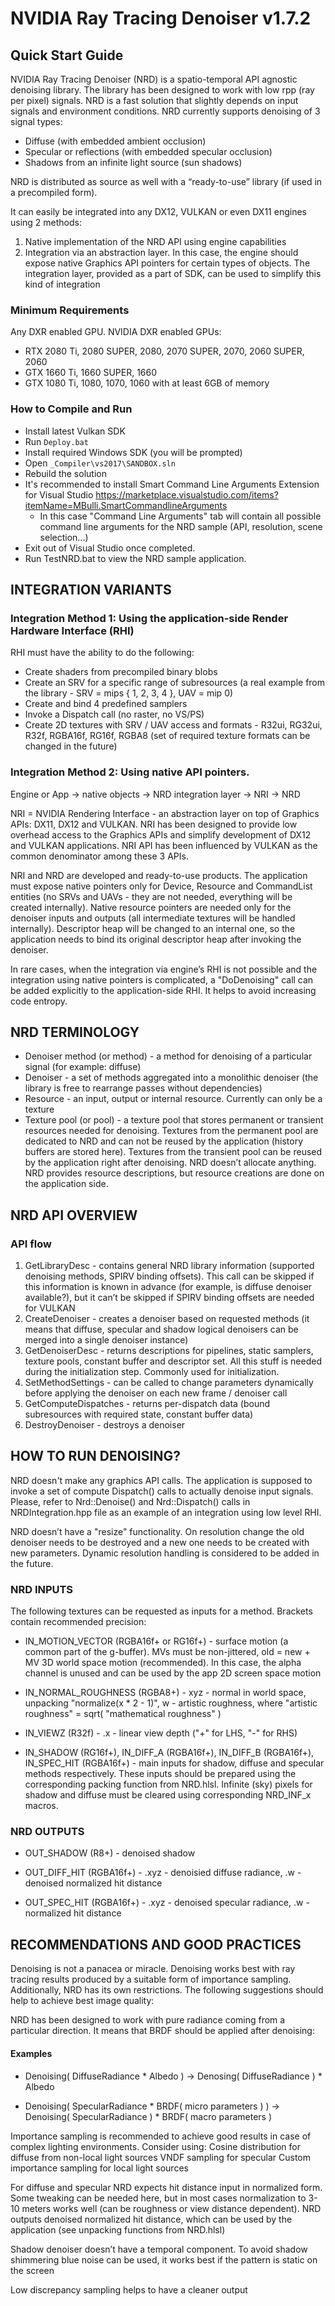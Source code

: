 # NVIDIA Ray Tracing Denoiser v1.7.2

## Quick Start Guide

NVIDIA Ray Tracing Denoiser (NRD) is a spatio-temporal API agnostic denoising library. The library has been designed to work with low rpp (ray per pixel) signals. NRD is a fast solution that slightly depends on input signals and environment conditions. NRD currently supports denoising of 3 signal types:
* Diffuse (with embedded ambient occlusion)
* Specular or reflections (with embedded specular occlusion)
* Shadows from an infinite light source (sun shadows)

NRD is distributed as source as well with a “ready-to-use” library (if used in a precompiled form).

It can easily be integrated into any DX12, VULKAN or even DX11 engines using 2 methods:
1. Native implementation of the NRD API using engine capabilities
2. Integration via an abstraction layer. In this case, the engine should expose native Graphics API pointers for certain types of objects. The integration layer, provided as a part of SDK, can be used to simplify this kind of integration

### Minimum Requirements
Any DXR enabled GPU. NVIDIA DXR enabled GPUs:
- RTX 2080 Ti, 2080 SUPER, 2080, 2070 SUPER, 2070, 2060 SUPER, 2060
- GTX 1660 Ti, 1660 SUPER, 1660
- GTX 1080 Ti, 1080, 1070, 1060 with at least 6GB of memory

### How to Compile and Run
- Install latest Vulkan SDK
- Run ``Deploy.bat``
- Install required Windows SDK (you will be prompted)
- Open ```_Compiler\vs2017\SANDBOX.sln```
- Rebuild the solution
- It's recommended to install Smart Command Line Arguments Extension for Visual Studio https://marketplace.visualstudio.com/items?itemName=MBulli.SmartCommandlineArguments
  - In this case "Command Line Arguments" tab will contain all possible command line arguments for the NRD sample (API, resolution, scene selection...)
- Exit out of Visual Studio once completed.
- Run TestNRD.bat to view the NRD sample application.

## INTEGRATION VARIANTS

### Integration Method 1: Using the application-side Render Hardware Interface (RHI)
RHI must have the ability to do the following:
* Create shaders from precompiled binary blobs
* Create an SRV for a specific range of subresources (a real example from the library - SRV = mips { 1, 2, 3, 4 }, UAV = mip 0)
* Create and bind 4 predefined samplers
* Invoke a Dispatch call (no raster, no VS/PS)
* Create 2D textures with SRV / UAV access and formats - R32ui, RG32ui, R32f, RGBA16f, RG16f, RGBA8 (set of required texture formats can be changed in the future)

### Integration Method 2: Using native API pointers.

Engine or App → native objects → NRD integration layer → NRI → NRD

NRI = NVIDIA Rendering Interface - an abstraction layer on top of Graphics APIs: DX11, DX12 and VULKAN. NRI has been designed to provide low overhead access to the Graphics APIs and simplify development of DX12 and VULKAN applications. NRI API has been influenced by VULKAN as the common denominator among these 3 APIs.

NRI and NRD are developed and ready-to-use products. The application must expose native pointers only for Device, Resource and CommandList entities (no SRVs and UAVs - they are not needed, everything will be created internally). Native resource pointers are needed only for the denoiser inputs and outputs (all intermediate textures will be handled internally). Descriptor heap will be changed to an internal one, so the application needs to bind its original descriptor heap after invoking the denoiser.

In rare cases, when the integration via engine’s RHI is not possible and the integration using native pointers is complicated, a "DoDenoising" call can be added explicitly to the application-side RHI. It helps to avoid increasing code entropy.

## NRD TERMINOLOGY

* Denoiser method (or method) - a method for denoising of a particular signal (for example: diffuse)
* Denoiser - a set of methods aggregated into a monolithic denoiser (the library is free to rearrange passes without dependencies)
* Resource - an input, output or internal resource. Currently can only be a texture
* Texture pool (or pool) - a texture pool that stores permanent or transient resources needed for denoising. Textures from the permanent pool are dedicated to NRD and can not be reused by the application (history buffers are stored here). Textures from the transient pool can be reused by the application right after denoising. NRD doesn’t allocate anything. NRD provides resource descriptions, but resource creations are done on the application side.

## NRD API OVERVIEW

### API flow

1. GetLibraryDesc - contains general NRD library information (supported denoising methods, SPIRV binding offsets). This call can be skipped if this information is known in advance (for example, is diffuse denoiser available?), but it can’t be skipped if SPIRV binding offsets are needed for VULKAN
2. CreateDenoiser - creates a denoiser based on requested methods (it means that diffuse, specular and shadow logical denoisers can be merged into a single denoiser instance)
3. GetDenoiserDesc - returns descriptions for pipelines, static samplers, texture pools, constant buffer and descriptor set. All this stuff is needed during the initialization step. Commonly used for initialization.
4. SetMethodSettings - can be called to change parameters dynamically before applying the denoiser on each new frame / denoiser call
5. GetComputeDispatches - returns per-dispatch data (bound subresources with required state, constant buffer data)
6. DestroyDenoiser - destroys a denoiser

## HOW TO RUN DENOISING?

NRD doesn't make any graphics API calls. The application is supposed to invoke a set of compute Dispatch() calls to actually denoise input signals. Please, refer to Nrd::Denoise() and Nrd::Dispatch() calls in NRDIntegration.hpp file as an example of an integration using low level RHI.


NRD doesn’t have a "resize" functionality. On resolution change the old denoiser needs to be destroyed and a new one needs to be created with new parameters. Dynamic resolution handling is considered to be added in the future.

### NRD INPUTS

The following textures can be requested as inputs for a method. Brackets contain recommended precision:

* IN_MOTION_VECTOR (RGBA16f+ or RG16f+) - surface motion (a common part of the g-buffer). MVs must be non-jittered, old = new + MV
3D world space motion (recommended). In this case, the alpha channel is unused and can be used by the app
2D screen space motion

* IN_NORMAL_ROUGHNESS (RGBA8+) - xyz - normal in world space, unpacking "normalize(x * 2 - 1)", w - artistic roughness, where "artistic roughness" = sqrt( "mathematical roughness" )

* IN_VIEWZ (R32f) - .x - linear view depth ("+" for LHS, "-" for RHS)

* IN_SHADOW (RG16f+), IN_DIFF_A (RGBA16f+), IN_DIFF_B (RGBA16f+), IN_SPEC_HIT (RGBA16f+) - main inputs for shadow, diffuse and specular methods respectively. These inputs should be prepared using the corresponding packing function from NRD.hlsl. Infinite (sky) pixels for shadow and diffuse must be cleared using corresponding NRD_INF_x macros.

### NRD OUTPUTS

* OUT_SHADOW (R8+) - denoised shadow

* OUT_DIFF_HIT (RGBA16f+) - .xyz - denoisied diffuse radiance, .w - denoised normalized hit distance

* OUT_SPEC_HIT (RGBA16f+) - .xyz - denoised specular radiance, .w - normalized hit distance

## RECOMMENDATIONS AND GOOD PRACTICES

Denoising is not a panacea or miracle. Denoising works best with ray tracing results produced by a suitable form of importance sampling. Additionally, NRD has its own restrictions. The following suggestions should help to achieve best image quality:

NRD has been designed to work with pure radiance coming from a particular direction. It means that BRDF should be applied after denoising:

#### Examples
* Denoising( DiffuseRadiance * Albedo ) →
Denosing( DiffuseRadiance ) * Albedo

* Denoising( SpecularRadiance * BRDF( micro parameters ) ) →
Denoising( SpecularRadiance ) * BRDF( macro parameters )

Importance sampling is recommended to achieve good results in case of complex lighting environments. Consider using:
Cosine distribution for diffuse from non-local light sources
VNDF sampling for specular
Custom importance sampling for local light sources

For diffuse and specular NRD expects hit distance input in normalized form. Some tweaking can be needed here, but in most cases normalization to 3-10 meters works well (can be roughness or view distance dependent). NRD outputs denoised normalized hit distance, which can be used by the application (see unpacking functions from NRD.hlsl)

Shadow denoiser doesn’t have a temporal component. To avoid shadow shimmering blue noise can be used, it works best if the pattern is static on the screen

Low discrepancy sampling helps to have a cleaner output


